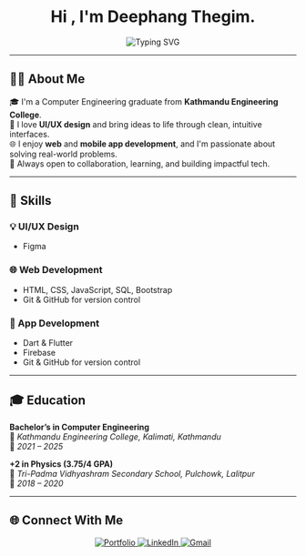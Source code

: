 <h1 align="center">Hi , I'm Deephang Thegim.</h1>

<p align="center">
  <img src="https://readme-typing-svg.demolab.com?font=Fira+Code&weight=500&size=22&pause=1000&color=00F7FF&center=true&vCenter=true&width=1000&lines=Aspiring+Computer+Engineer+%7C+Problem+Solver+%7C+Tech+Enthusiast" alt="Typing SVG" />
</p>


---

## 🧑‍💻 About Me

🎓 I'm a Computer Engineering graduate from **Kathmandu Engineering College**.  
🎨 I love **UI/UX design** and bring ideas to life through clean, intuitive interfaces.  
🌐 I enjoy **web** and **mobile app development**, and I'm passionate about solving real-world problems.  
🤝 Always open to collaboration, learning, and building impactful tech.

---

## 🔧 Skills

### 💡 UI/UX Design
- Figma

### 🌐 Web Development
- HTML, CSS, JavaScript, SQL, Bootstrap
- Git & GitHub for version control

### 📱 App Development
- Dart & Flutter
- Firebase
- Git & GitHub for version control

---

## 🎓 Education

**Bachelor’s in Computer Engineering**  
📍 *Kathmandu Engineering College, Kalimati, Kathmandu*  
📆 *2021 – 2025*

**+2 in Physics (3.75/4 GPA)**  
📍 *Tri-Padma Vidhyashram Secondary School, Pulchowk, Lalitpur*  
📆 *2018 – 2020*


---

<h2>🌐 Connect With Me</h2>

<p align="center">
  <a href="https://deephangthegim.com.np/" target="_blank">
    <img src="https://img.shields.io/badge/Portfolio-000000?style=for-the-badge&logo=firefox&logoColor=white" alt="Portfolio" />
  </a>
  <a href="https://www.linkedin.com/in/deephang-thegim-b858ab314/" target="_blank">
    <img src="https://img.shields.io/badge/LinkedIn-0A66C2?style=for-the-badge&logo=linkedin&logoColor=white" alt="LinkedIn" />
  </a>
  <a href="thoklihang.deep@gmail.com" target="_blank">
    <img src="https://img.shields.io/badge/Gmail-D14836?style=for-the-badge&logo=gmail&logoColor=white" alt="Gmail" />
  </a>
</p>
